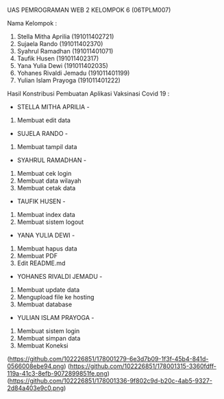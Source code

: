 UAS PEMROGRAMAN WEB 2
KELOMPOK 6 (06TPLM007)

Nama Kelompok :
1. Stella Mitha Aprilia   (191011402721)
2. Sujaela Rando          (191011402370)
3. Syahrul Ramadhan       (191011401071)
4. Taufik Husen           (191011402317)
5. Yana Yulia Dewi        (191011402035)
6. Yohanes Rivaldi Jemadu (191011401199)
7. Yulian Islam Prayoga   (191011401222)

Hasil Konstribusi Pembuatan Aplikasi Vaksinasi Covid 19 :
- STELLA MITHA APRILIA -
1. Membuat edit data

- SUJELA RANDO -
1. Membuat tampil data

- SYAHRUL RAMADHAN -
1. Membuat cek login
2. Membuat data wilayah
3. Membuat cetak data

- TAUFIK HUSEN -
1. Membuat index data
2. Membuat sistem logout

- YANA YULIA DEWI -
1. Membuat hapus data
2. Membuat PDF
3. Edit README.md

- YOHANES RIVALDI JEMADU -
1. Membuat update data
2. Mengupload file ke hosting
3. Membuat database

- YULIAN ISLAM PRAYOGA -
1. Membuat sistem login
2. Membuat simpan data
3. Membuat Koneksi

(https://github.com/102226851/178001279-6e3d7b09-1f3f-45b4-841d-0566008ebe94.png)
(https://github.com/102226851/178001315-3360fdff-119a-41c3-8efb-9072899851fe.png)
(https://github.com/102226851/178001336-9f802c9d-b20c-4ab5-9327-2d84a403e9c0.png)



